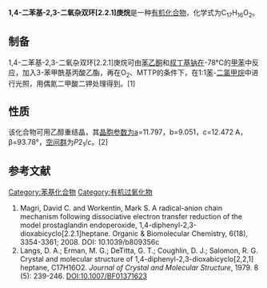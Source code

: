 **1,4-二苯基-2,3-二氧杂双环\[2.2.1\]庚烷**是一种[有机化合物](../Page/有机化合物.md "wikilink")，化学式为C<sub>17</sub>H<sub>16</sub>O<sub>2</sub>。

## 制备

1,4-二苯基-2,3-二氧杂双环\[2.2.1\]庚烷可由[苯乙酮](../Page/苯乙酮.md "wikilink")和[叔丁基钠在](https://zh.wikipedia.org/wiki/叔丁基钠 "wikilink")-78°C的[甲苯](../Page/甲苯.md "wikilink")中反应，加入3-苯甲酰基丙酸乙酯，再在O<sub>2</sub>、MTTP的条件下，在1:1[苯](../Page/苯.md "wikilink")-[二氯甲烷](../Page/二氯甲烷.md "wikilink")中进行光照，用偶氮二甲酸二钾处理得到。\[1\]

## 性质

该化合物可用乙醇重结晶，其[晶胞参数为a](https://zh.wikipedia.org/wiki/晶胞参数 "wikilink")=11.797，b=9.051，c=12.472 A，β=93.78°，[空间群](../Page/空间群.md "wikilink")为*P*2<sub>1</sub>/*c*。\[2\]

## 参考文献

[Category:苯基化合物](https://zh.wikipedia.org/wiki/Category:苯基化合物 "wikilink") [Category:有机过氧化物](https://zh.wikipedia.org/wiki/Category:有机过氧化物 "wikilink")

1.  Magri, David C. and Workentin, Mark S. A radical-anion chain mechanism following dissociative electron transfer reduction of the model prostaglandin endoperoxide, 1,4-diphenyl-2,3-dioxabicyclo\[2.2.1\]heptane. Organic & Biomolecular Chemistry, 6(18), 3354-3361; 2008. DOI: 10.1039/b809356c
2.  Langs, D. A.; Erman, M. G.; DeTitta, G. T.; Coughlin, D. J.; Salomon, R. G. Crystal and molecular structure of 1,​4-​diphenyl-​2,​3-​dioxabicyclo\[2,​2,​1\]​heptane, C17H16O2. *Journal of Crystal and Molecular Structure*, 1979. 8 (5): 239-246. <DOI:10.1007/BF01371623>